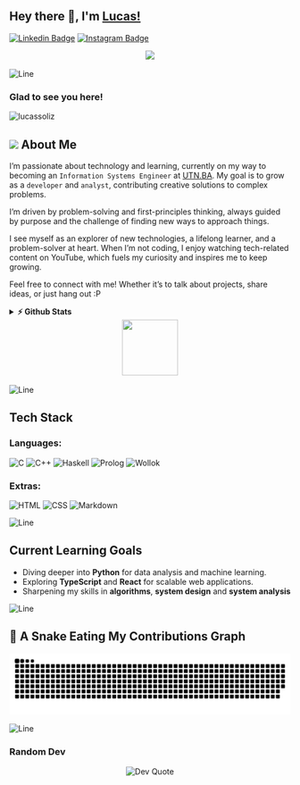 
## Hey there 👋, I'm [Lucas!](https://github.com/lucassoliz/)

[![Linkedin Badge](https://img.shields.io/badge/-LinkedIn-0e76a8?style=flat-square&logo=Linkedin&logoColor=white)](https://www.linkedin.com/in/lucas-siles-128949292/)
[![Instagram Badge](https://img.shields.io/badge/-Instagram-e4405f?style=flat-square&logo=Instagram&logoColor=white)](https://instagram.com/siles.ldk/)

<p align="center">
  <a href="https://github.com/DenverCoder1/readme-typing-svg"><img src="https://readme-typing-svg.herokuapp.com?font=Time+New+Roman&color=cyan&size=25&center=true&vCenter=true&width=600&height=100&lines=Systems+Engineering+Student;Active+Learner+%2F+Researcher;Learning+new+things+everyday;Open+Source+Contributor;Lover+of+Clean+and+Efficient+Code"></a>
</p>

![Line](https://capsule-render.vercel.app/api?type=rect&color=gradient&height=2)
### Glad to see you here!
<p align="left"> <img src="https://komarev.com/ghpvc/?username=lucassoliz&label=Profile%20views&color=0e75b6&style=flat" alt="lucassoliz" /> </p> 

## <picture><img src="https://github.com/7oSkaaa/7oSkaaa/blob/main/Images/about_me.gif?raw=true" width="50px"></picture> About Me

I’m passionate about technology and learning, currently on my way to becoming an `Information Systems Engineer` at [UTN.BA](https://aulasvirtuales.frba.utn.edu.ar/). My goal is to grow as a `developer` and `analyst`, contributing creative solutions to complex problems.

I’m driven by problem-solving and first-principles thinking, always guided by purpose and the challenge of finding new ways to approach things.

I see myself as an explorer of new technologies, a lifelong learner, and a problem-solver at heart. When I’m not coding, I enjoy watching tech-related content on YouTube, which fuels my curiosity and inspires me to keep growing.

Feel free to connect with me! Whether it’s to talk about projects, share ideas, or just hang out :P

<details>
  <summary><b>⚡ Github Stats</b></summary>

  <br />
  <img height="180em" src="https://github-readme-stats.vercel.app/api?username=lucassoliz&show_icons=true&hide_border=true&&count_private=true&include_all_commits=true" />
  <img height="180em" src="https://github-readme-stats.vercel.app/api/top-langs/?username=lucassoliz&exclude_repo=KNN-Image-Classification&show_icons=true&hide_border=true&layout=compact&langs_count=8"/>
</details>
<div align="center">
  <img src="https://media.giphy.com/media/WUlplcMpOCEmTGBtBW/giphy.gif" width="100" height="100">
</div>

![Line](https://capsule-render.vercel.app/api?type=rect&color=gradient&height=2)

## Tech Stack  

### **Languages**:
![C](https://img.shields.io/badge/C%20-%232370ED.svg?style=for-the-badge&logo=c&logoColor=white)
![C++](https://img.shields.io/badge/C++%20-%2300599C.svg?style=for-the-badge&logo=c%2B%2B&logoColor=white)
![Haskell](https://img.shields.io/badge/Haskell%20-%2399399C.svg?style=for-the-badge&logo=haskell&logoColor=white)
![Prolog](https://img.shields.io/badge/Prolog%20-%2399390C.svg?style=for-the-badge&logo=c&logoColor=white)
![Wollok](https://img.shields.io/badge/Wollok%20-%9399390C.svg?style=for-the-badge&logo=c&logoColor=white)

### **Extras**:
![HTML](https://img.shields.io/badge/HTML5%20-%23E34F26.svg?style=for-the-badge&logo=html5&logoColor=white)
![CSS](https://img.shields.io/badge/CSS%20-%231572B6.svg?style=for-the-badge&logo=css3&logoColor=white)
![Markdown](https://img.shields.io/badge/Markdown%20-%23000000.svg?style=for-the-badge&logo=markdown&logoColor=white)

![Line](https://capsule-render.vercel.app/api?type=rect&color=gradient&height=2)

## Current Learning Goals
-  Diving deeper into **Python** for data analysis and machine learning.
-  Exploring **TypeScript** and **React** for scalable web applications.
-  Sharpening my skills in **algorithms**, **system design** and **system analysis**


![Line](https://capsule-render.vercel.app/api?type=rect&color=gradient&height=2)

## 🐍 A Snake Eating My Contributions Graph
<p align="center">
  <img src="https://raw.githubusercontent.com/Elanza-48/Elanza-48/main/resources/img/github-contribution-grid-snake.svg" alt="Snake animation" />
</p>

![Line](https://capsule-render.vercel.app/api?type=rect&color=gradient&height=2)

<h3 align="left"> Random Dev </h3>
<p align="center">
  <img src="https://quotes-github-readme.vercel.app/api?type=horizontal&theme=dark" alt="Dev Quote" />
</p>
